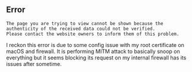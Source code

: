 


## Error

```
The page you are trying to view cannot be shown because the authenticity of the received data could not be verified.
Please contact the website owners to inform them of this problem.
```

I reckon this error is due to some config issue with my root certificate on macOS and firewall. It is performing MITM attack to basically snoop on everything but it seems blocking its request on my internal firewall has its issues after sometime.